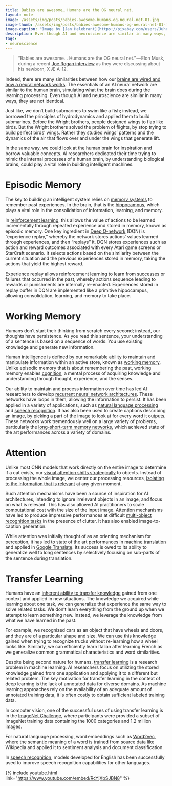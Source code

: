 ```yaml
---
title: Babies are awesome… Humans are the OG neural net.
layout: note
image: /assets/img/posts/babies-awesome-humans-og-neural-net-01.jpg
image-thumb: /assets/img/posts/babies-awesome-humans-og-neural-net-01-mini.jpg
image-caption: "Image by [Jan Helebrant](https://pixabay.com/users/Juhele-3094317/) from Pixabay"
description: Even though AI and neuroscience are similar in many ways, they are not identical.
tags:
- neuroscience
---
```


> “Babies are awesome… Humans are the OG neural net.” — Elon Musk, during a recent [Joe Rogan interview](https://www.youtube.com/watch?v=RcYjXbSJBN8) as they were discussing about his newborn, X Æ A-12.

Indeed, there are many similarities between how our [brains are wired and how a neural network works](https://jinglescode.github.io/datascience/2020/03/03/fascinating-relationship-between-ai-neuroscience/). The essentials of an AI neural network are similar to the human brain, simulating what the brain does during the learning processing. Even though AI and neuroscience are similar in many ways, they are not identical.

Just like, we don’t build submarines to swim like a fish; instead, we borrowed the principles of hydrodynamics and applied them to build submarines. Before the Wright brothers, people designed wings to flap like birds. But the Wright brothers solved the problem of flights, by stop trying to build perfect birds’ wings. Rather they studied wings’ patterns and the dynamics of the air that flows over and under the wings that generate lift.

In the same way, we could look at the human brain for inspiration and borrow valuable concepts. AI researchers dedicated their time trying to mimic the internal processes of a human brain, by understanding biological brains, could play a vital role in building intelligent machines.

# Episodic Memory

The key to building an intelligent system relies on [memory systems](https://psycnet.apa.org/doiLanding?doi=10.1037%2F0003-066X.40.4.385) to remember past experiences. In the brain, that is the [hippocampus](https://en.wikipedia.org/wiki/Hippocampus), which plays a vital role in the consolidation of information, learning, and memory.

In [reinforcement learning](https://www.nature.com/articles/nature16961), this allows the value of actions to be learned incrementally through repeated experience and stored in memory, known as episodic memory. One key ingredient in [Deep Q-network](https://arxiv.org/abs/1312.5602) (DQN) is “experience replay,” whereby the network stores actions’ values learned through experiences, and then “replays” it. DQN stores experiences such as action and reward outcomes associated with every Atari game screens or StarCraft scenario. It selects actions based on the similarity between the current situation and the previous experiences stored in memory, taking the actions that yield the highest reward.

Experience replay allows reinforcement learning to learn from successes or failures that occurred in the past, whereby actions sequence leading to rewards or punishments are internally re-enacted. Experiences stored in replay buffer in DQN are implemented like a primitive hippocampus, allowing consolidation, learning, and memory to take place.

# Working Memory

Humans don’t start their thinking from scratch every second; instead, our thoughts have persistence. As you read this sentence, your understanding of a sentence is based on a sequence of words. You use existing knowledge and generate new information.

Human intelligence is defined by our remarkable ability to maintain and manipulate information within an active store, known as [working memory](https://www.sciencedirect.com/science/article/pii/S0079612308626886). Unlike episodic memory that is about remembering the past, working memory enables [cognition](https://en.wikipedia.org/wiki/Cognition), a mental process of acquiring knowledge and understanding through thought, experience, and the senses.

Our ability to maintain and process information over time has led AI researchers to develop [recurrent neural network architectures](https://github.com/kjw0612/awesome-rnn). These networks have loops in them, allowing the information to persist. It has been applied in a variety of applications, such as [natural language processing](http://cs224d.stanford.edu/index.html) and [speech recognition](http://www.cs.toronto.edu/~fritz/absps/RNN13.pdf). It has also been used to create captions describing an image, by picking a part of the image to look at for every word it outputs. These networks work tremendously well on a large variety of problems, particularly the [long-short-term memory networks](https://www.mitpressjournals.org/doi/abs/10.1162/neco.1997.9.8.1735), which achieved state of the art performances across a variety of domains.

# Attention

Unlike most CNN models that work directly on the entire image to determine if a cat exists, our [visual attention shifts strategically](https://link.springer.com/chapter/10.1007/978-94-009-3833-5_5) to objects. Instead of processing the whole image, we center our processing resources, [isolating to the information that is relevant](https://www.jneurosci.org/content/13/11/4700.short) at any given moment.

Such attention mechanisms have been a source of inspiration for AI architectures, intending to ignore irrelevant objects in an image, and focus on what is relevant. This has also allowed AI practitioners to scale computational cost with the size of the input image. Attention mechanisms have led to produce impressive performances at difficult [multi-object recognition tasks](http://papers.nips.cc/paper/5542-recurrent-models-of-visual-attention) in the presence of clutter. It has also enabled image-to-caption generation.

While attention was initially thought of as an orienting mechanism for perception, it has led to state of the art performances in [machine translation](https://www.tensorflow.org/tutorials/text/nmt_with_attention) and applied in [Google Translate](https://research.google/pubs/pub45610/). Its success is owed to its ability to generalize well to long sentences by selectively focusing on sub-parts of the sentence during translation.

# Transfer Learning

Humans have an [inherent ability to transfer knowledge](https://psycnet.apa.org/record/2002-01514-006) gained from one context and applied in new situations. The knowledge we acquired while learning about one task, we can generalize that experience the same way to solve related tasks. We don’t learn everything from the ground up when we attempt to learn something new. Instead, we leverage the knowledge from what we have learned in the past.

For example, we recognized cars as an object that have wheels and doors, and they are of a particular shape and size. We can use this knowledge gained when trying to recognize trucks without re-learning how a wheel looks like. Similarly, we can efficiently learn Italian after learning French as we generalize common grammatical characteristics and word similarities.

Despite being second nature for humans, [transfer learning](https://ieeexplore.ieee.org/abstract/document/5288526/) is a research problem in machine learning. AI researchers focus on utilizing the stored knowledge gained from one application and applying it to a different but related problem. The key motivation for transfer learning in the context of deep learning is the lack of annotated data for diverse domains. As machine learning approaches rely on the availability of an adequate amount of annotated training data, it is often costly to obtain sufficient labeled training data.

In computer vision, one of the successful uses of using transfer learning is in the [ImageNet Challenge](http://image-net.org/), where participants were provided a subset of ImageNet training data containing the 1000 categories and 1.2 million images.

For natural language processing, word embeddings such as [Word2vec](https://papers.nips.cc/paper/5021-distributed-representations-of-words-and-phrases-and-their-compositionality.pdf), where the semantic meaning of a word is trained from source data like Wikipedia and applied it to sentiment analysis and document classification.

In [speech recognition](https://arxiv.org/abs/1706.00290), models developed for English has been successfully used to improve speech recognition capabilities for other languages.

{% include youtube.html
  link="https://www.youtube.com/embed/RcYjXbSJBN8"
%}
